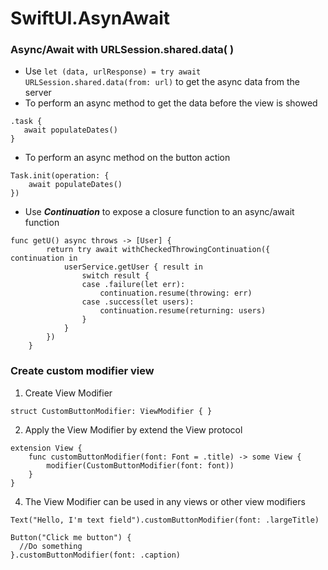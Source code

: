 # SwiftUI.AsynAwait

### Async/Await with URLSession.shared.data( )
* Use ```let (data, urlResponse) = try await URLSession.shared.data(from: url)``` to get the async data from the server
* To perform an async method to get the data before the view is showed
```
.task {
   await populateDates()
}
```
* To perform an async method on the button action
```
Task.init(operation: {
    await populateDates()
})
```
* Use ***Continuation*** to expose a closure function to an async/await function
```
func getU() async throws -> [User] {
        return try await withCheckedThrowingContinuation({ continuation in
            userService.getUser { result in
                switch result {
                case .failure(let err):
                    continuation.resume(throwing: err)
                case .success(let users):
                    continuation.resume(returning: users)
                }
            }
        })
    }
```
### Create custom modifier view
1. Create View Modifier
```
struct CustomButtonModifier: ViewModifier { }
```
2. Apply the View Modifier by extend the View protocol
```
extension View {
    func customButtonModifier(font: Font = .title) -> some View {
        modifier(CustomButtonModifier(font: font))
    }
}
```
4. The View Modifier can be used in any views or other view modifiers
```
Text("Hello, I'm text field").customButtonModifier(font: .largeTitle)

Button("Click me button") {
  //Do something
}.customButtonModifier(font: .caption)
```


